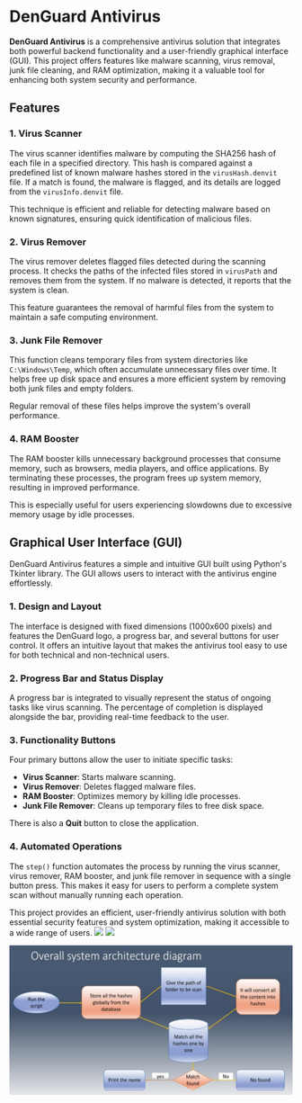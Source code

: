 # DenGuard Antivirus

**DenGuard Antivirus** is a comprehensive antivirus solution that integrates both powerful backend functionality and a user-friendly graphical interface (GUI). This project offers features like malware scanning, virus removal, junk file cleaning, and RAM optimization, making it a valuable tool for enhancing both system security and performance.

## Features

### 1. Virus Scanner
The virus scanner identifies malware by computing the SHA256 hash of each file in a specified directory. This hash is compared against a predefined list of known malware hashes stored in the `virusHash.denvit` file. If a match is found, the malware is flagged, and its details are logged from the `virusInfo.denvit` file.

This technique is efficient and reliable for detecting malware based on known signatures, ensuring quick identification of malicious files.

### 2. Virus Remover
The virus remover deletes flagged files detected during the scanning process. It checks the paths of the infected files stored in `virusPath` and removes them from the system. If no malware is detected, it reports that the system is clean.

This feature guarantees the removal of harmful files from the system to maintain a safe computing environment.

### 3. Junk File Remover
This function cleans temporary files from system directories like `C:\Windows\Temp`, which often accumulate unnecessary files over time. It helps free up disk space and ensures a more efficient system by removing both junk files and empty folders.

Regular removal of these files helps improve the system's overall performance.

### 4. RAM Booster
The RAM booster kills unnecessary background processes that consume memory, such as browsers, media players, and office applications. By terminating these processes, the program frees up system memory, resulting in improved performance.

This is especially useful for users experiencing slowdowns due to excessive memory usage by idle processes.

## Graphical User Interface (GUI)
DenGuard Antivirus features a simple and intuitive GUI built using Python's Tkinter library. The GUI allows users to interact with the antivirus engine effortlessly.

### 1. Design and Layout
The interface is designed with fixed dimensions (1000x600 pixels) and features the DenGuard logo, a progress bar, and several buttons for user control. It offers an intuitive layout that makes the antivirus tool easy to use for both technical and non-technical users.

### 2. Progress Bar and Status Display
A progress bar is integrated to visually represent the status of ongoing tasks like virus scanning. The percentage of completion is displayed alongside the bar, providing real-time feedback to the user.

### 3. Functionality Buttons
Four primary buttons allow the user to initiate specific tasks:
- **Virus Scanner**: Starts malware scanning.
- **Virus Remover**: Deletes flagged malware files.
- **RAM Booster**: Optimizes memory by killing idle processes.
- **Junk File Remover**: Cleans up temporary files to free disk space.

There is also a **Quit** button to close the application.

### 4. Automated Operations
The `step()` function automates the process by running the virus scanner, virus remover, RAM booster, and junk file remover in sequence with a single button press. This makes it easy for users to perform a complete system scan without manually running each operation.



This project provides an efficient, user-friendly antivirus solution with both essential security features and system optimization, making it accessible to a wide range of users.
![](https://github.com/shraddhapandey100/ProjectExhibition_2/blob/paneltime/DenGuardProject/AntiviursProject/GUI.png)
![](https://github.com/shraddhapandey100/ProjectExhibition_2/blob/paneltime/DenGuardProject/AntiviursProject/GUI_1.png)

![](https://github.com/shraddhapandey100/DenGuard/blob/paneltime/Architecture%20.png)
